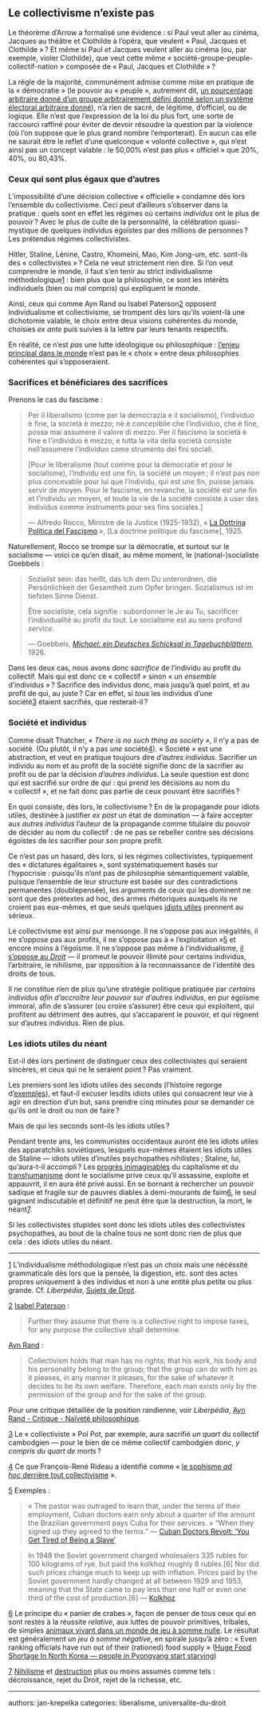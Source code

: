Le collectivisme n’existe pas
-----------------------------

Le théorème d’Arrow a formalisé une évidence : si Paul veut aller au cinéma, Jacques au théâtre et Clothilde à l’opéra, que veulent « Paul, Jacques et Clothilde » ? Et même si Paul _et_ Jacques veulent aller au cinéma (ou, par exemple, violer Clothilde), que veut cette même « société-groupe-peuple-collectif-nation » composée de « Paul, Jacques et Clothilde » ?

La règle de la majorité, communément admise comme mise en pratique de la « démocratie » (le pouvoir au « peuple », autrement dit, [un pourcentage arbitraire donné d’un groupe arbitrairement défini donné selon un système électoral arbitraire donné](http://liberpedia.net/t/Hayek-democracy.pdf)), n’a rien de sacré, de légitime, d’officiel, ou de logique. Elle n’est que l’expression de la loi du plus fort, une sorte de raccourci raffiné pour éviter de devoir résoudre la question par la violence (où l’on suppose que le plus grand nombre l’emporterait). En aucun cas elle ne saurait être le reflet d’une quelconque « volonté collective », qui n’est ainsi pas un concept valable : le 50,00% n’est pas plus « officiel » que 20%, 40%, ou 80,43%.

### Ceux qui sont plus égaux que d’autres

L’impossibilité d’une décision collective « officielle » condamne dès lors l’ensemble du collectivisme. Ceci peut d’ailleurs s’observer dans la pratique : quels sont en effet les régimes où certains _individus_ ont le plus de pouvoir ? Avec le plus de culte de la personnalité, la célébration quasi-mystique de quelques individus égoïstes par des millions de personnes ? Les prétendus régimes collectivistes.

Hitler, Staline, Lénine, Castro, Khomeini, Mao, Kim Jong-um, etc. sont-ils des « collectivistes » ? Cela ne veut strictement rien dire. Si l’on veut comprendre le monde, il faut s’en tenir au strict individualisme méthodologique[1](#footnote-1) : bien plus que la philosophie, ce sont les intérêts individuels (bien ou mal compris) qui expliquent le monde.

Ainsi, ceux qui comme Ayn Rand ou Isabel Paterson[2](#footnote-2) opposent individualisme et collectivisme, se trompent dès lors qu’ils voient-là une dichotomie valable, le choix entre deux visions cohérentes du monde, choisies _ex ante_ puis suivies à la lettre par leurs tenants respectifs.

En réalité, ce n’est _pas_ une lutte idéologique ou philosophique : [l’enjeu principal dans le monde](http://fr.liberpedia.org/Manuel_d%27am%C3%A9ricanisme) n’est pas le « choix » entre deux philosophies cohérentes qui s’opposeraient.

### Sacrifices et bénéficiares des sacrifices

Prenons le cas du fascisme :

> Per il liberalismo (come per la democrazia e il socialismo), l’individuo è fine, la società è mezzo; nè è concepibile che l’individuo, che è fine, possa mai assumere il valore di mezzo. Per il fascismo la società è fine e l’individuo è mezzo, e tutta la vita della società consiste nell’assumere l’individuo come strumento dei fini sociali.
> 
> \[Pour le libéralisme (tout comme pour la démocratie et pour le socialisme), l’individu est une fin, la société un moyen ; il n’est pas non plus concevable pour lui que l’individu, qui est une fin, puisse jamais servir de moyen. Pour le fascisme, en revanche, la société est une fin et l’individu un moyen, et toute la vie de la société consiste à user des individus comme instruments pour ses fins sociales.\]
> 
> — Alfredo Rocco, Ministre de la Justice (1925-1932), « [La Dottrina Politica del Fascismo](https://www.scribd.com/document/29551056/Alfredo-Rocco-Dottrina-Fascismo-1925) », \[La doctrine politique du fascisme\], 1925.

Naturellement, Rocco se trompe sur la démocratie, et surtout sur le socialisme — voici ce qu’en disait, au même moment, le (national-)socialiste Goebbels :

> Sozialist sein: das heißt, das Ich dem Du unterordnen, die Persönlichkeit der Gesamtheit zum Opfer bringen. Sozialismus ist im tiefsten Sinne Dienst.
> 
> Être socialiste, cela signifie : subordonner le Je au Tu, sacrificer l’individualité au profit du tout. Le socialisme est au sens profond _service_.
> 
> — Goebbels, [_Michael: ein Deutsches Schicksal in Tagebuchblättern_](https://archive.org/details/Goebbels-Joseph-Michael-Ein-deutsches-Schicksal-in-Tagebuchblaettern), 1926.

Dans les deux cas, nous avons donc _sacrifice_ de l’individu au profit du collectif. Mais qui est donc ce « collectif » sinon « un _ensemble_ d’individus » ? Sacrifice des individus donc, mais jusqu’à quel point, et au profit de qui, au juste ? Car en effet, si _tous_ les individus d’une société[3](#footnote-3) étaient sacrifiés, que resterait-il ?

### Société et individus

Comme disait Thatcher, _« There is no such thing as society »_, il n’y a pas de société. (Ou plutôt, il n’y a pas _une_ société[4](#footnote-4)). « Société » est une abstraction, et veut en pratique toujours dire _d’autres individus_. Sacrifier un individu au nom et au profit de la société signifie donc de la sacrifier au profit ou de par la décision _d’autres individus_. La seule question est donc _qui_ est sacrifié sur ordre de _qui_ : qui prend les décisions au nom du « collectif », et ne fait donc pas partie de ceux pouvant être sacrifiés ?

En quoi consiste, dès lors, le collectivisme ? En de la propagande pour idiots utiles, destinée à justifier _ex post_ un état de domination — à faire accepter aux _autres individus_ l’auteur de la propagande comme titulaire du pouvoir de décider au nom du collectif : de ne pas se rebeller contre ses décisions égoïstes de _les_ sacrifier pour son propre profit.

Ce n’est pas un hasard, dès lors, si les régimes collectivistes, typiquement des « dictatures égalitaires », sont systématiquement basés sur l’hypocrisie : puisqu’ils n’ont pas de philosophie sémantiquement valable, puisque l’ensemble de leur structure est basée sur des contradictions permanentes (doublepensée), les arguments de ceux qui les dominent ne sont que des prétextes ad hoc, des armes rhétoriques auxquels ils ne croient pas eux-mêmes, et que seuls quelques [idiots utiles](http://fr.liberpedia.org/Idiots_utiles) prennent au sérieux.

Le collectivisme est ainsi pur mensonge. Il ne s’oppose pas aux inégalités, il ne s’oppose pas aux profits, il ne s’oppose pas à « l’exploitation »[5](#footnote-5) et encore moins à l’égoïsme. Il ne s’oppose pas même à l’individualisme, [il s’oppose au _Droit_](http://laissez-faire.ch/fr/articles/de-l-impossibilite-du-non-liberalisme/) — il promeut le pouvoir illimité pour certains individus, l’arbitraire, le nihilisme, par opposition à la reconnaissance de l’identité des droits de tous.

Il ne constitue rien de plus qu’une stratégie politique pratiquée par _certains individus afin d’accroître leur pouvoir sur d’autres individus_, en pur égoïsme immoral, afin de s’assurer (ou croire s’assurer) être ceux qui exploitent, qui profitent au détriment des autres, qui s’accaparent le pouvoir, et qui règnent sur d’autres individus. Rien de plus.

### Les idiots utiles du néant

Est-il dès lors pertinent de distinguer ceux des collectivistes qui seraient sincères, et ceux qui ne le seraient point ? Pas vraiment.

Les premiers sont les idiots utiles des seconds (l’histoire regorge d’[exemples](http://fr.liberpedia.org/Sym%C3%A9trie_du_Droit)), et faut-il excuser lesdits idiots utiles qui consacrent leur vie à agir en direction d’un but, sans prendre cinq minutes pour se demander ce qu’ils ont le droit ou non de faire ?

Mais de qui les seconds sont-ils les idiots utiles ?

Pendant trente ans, les communistes occidentaux auront été les idiots utiles des apparatchiks soviétiques, lesquels eux-mêmes étaient les idiots utiles de Staline — idiots utiles d’inutiles psychopathes nihilistes ; Staline, lui, qu’aura-t-il accompli ? Les [progrès inimaginables](http://laissez-faire.ch/en/articles/who-says-we-need-roads/) du capitalisme et du [transhumanisme](http://laissez-faire.ch/fr/articles/le-transhumanisme-la-prochaine-etape-de-la-civilisation/) dont le socialisme prive ceux qu’il assassine, exploite et appauvrit, il en aura été privé aussi. En se bornant à rechercher un pouvoir sadique et fragile sur de pauvres diables à demi-mourants de faim[6](#footnote-6), le seul gagnant indiscutable et définitif ne peut être que la destruction, la mort, le néant[7](#footnote-7).

Si les collectivistes stupides sont donc les idiots utiles des collectivistes psychopathes, au bout de la chaîne tous ne sont donc rien de plus que cela : des idiots utiles du néant.

---

[1](#fn-ref-1) L’individualisme méthodologique n’est pas un choix mais une nécéssité grammaticale dès lors que la pensée, la digestion, etc. sont des actes propres uniquement à des individus et non à une entité plus petite ou plus grande. Cf. _Liberpédia_, [Sujets de Droit](http://fr.liberpedia.org/Droit#Sujets_de_Droit).

[2](#fn-ref-2) [Isabel Paterson](https://mises.org/library/humanitarian-guillotine) :

> Further they assume that there is a collective right to impose taxes, for any purpose the collective shall determine.

[Ayn Rand](http://en.liberpedia.org/Textbook_of_Americanism) :

> Collectivism holds that man has no rights; that his work, his body and his personality belong to the group; that the group can do with him as it pleases, in any manner it pleases, for the sake of whatever it decides to be its own welfare. Therefore, each man exists only by the permission of the group and for the sake of the group.

Pour une critique détaillée de la position randienne, voir _Liberpédia_, [Ayn Rand - Critique - Naïveté philosophique](http://fr.liberpedia.org/Ayn_Rand/Critique#Na.C3.AFvet.C3.A9_philosophique).

[3](#fn-ref-3) Le « collectiviste » Pol Pot, par exemple, aura sacrifié _un quart_ du collectif cambodgien — pour le bien de ce même collectif cambodgien donc, _y compris du quart de morts_ ?

[4](#fn-ref-4) Ce que François-René Rideau a identifié comme « [le sophisme _ad hoc_ derrière tout collectivisme](http://fare.tunes.org/liberalisme/regne_magie_noire.html#SUBSECTION_2.2) ».

[5](#fn-ref-5) Exemples :

> « The pastor was outraged to learn that, under the terms of their employment, Cuban doctors earn only about a quarter of the amount the Brazilian government pays Cuba for their services. » “When they signed up they agreed to the terms.” — [Cuban Doctors Revolt: ‘You Get Tired of Being a Slave’](https://www.nytimes.com/2017/09/29/world/americas/brazil-cuban-doctors-revolt.html)

> In 1948 the Soviet government charged wholesalers 335 rubles for 100 kilograms of rye, but paid the kolkhoz roughly 8 rubles.\[6\] Nor did such prices change much to keep up with inflation. Prices paid by the Soviet government hardly changed at all between 1929 and 1953, meaning that the State came to pay less than one half or even one third of the cost of production.\[6\] — [Kolkhoz](https://en.wikipedia.org/wiki/Kolkhoz)

[6](#fn-ref-6) Le principe du « panier de crabes », façon de penser de tous ceux qui en sont restés à la réussite _relative_, aux luttes de pouvoir primitives, tribales, de simples [animaux vivant dans un monde de jeu à somme nulle](http://laissez-faire.ch/fr/articles/pourquoi-le-parti-socialiste-ne-devrait-pas-exister/). Le résultat est généralement un _jeu à somme négative_, en spirale jusqu’à zéro : « Even ranking officials have run out of their (rationed) food supply » ([Huge Food Shortage In North Korea — people in Pyongyang start starving](http://www.freerepublic.com/focus/news/1991154/posts))

[7](#fn-ref-7) [Nihilisme](http://laissez-faire.ch/fr/articles/de-l-impossibilite-du-non-liberalisme/) et [destruction](http://fr.liberpedia.org/Lib%C3%A9ralisme_%C3%A9conomique#Tout_acte_juste_est_cr.C3.A9ateur.2C_tout_acte_injuste_est_pure_destruction) plus ou moins assumés comme tels : décroissance, rejet du Droit, rejet de la richesse, etc.

---

authors: jan-krepelka
categories: liberalisme, universalite-du-droit
